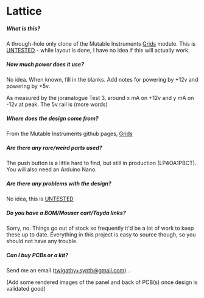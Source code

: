 # Lattice

##### What is this?

A through-hole only clone of the Mutable Instruments [Grids](https://mutable-instruments.net/modules/grids/) module. This is <u>UNTESTED</u> - while layout is done, I have no idea if this will actually work.

##### How much power does it use?

No idea. When known, fill in the blanks. Add notes for powering by +12v and powering by +5v.

As measured by the joranalogue Test 3, around x mA on +12v and y mA on -12v at peak. The 5v rail is (more words)

##### Where does the design come from?

From the Mutable Instruments github pages, [Grids](https://github.com/pichenettes/eurorack/tree/master/grids) 

##### Are there any rare/weird parts used?

The push button is a little hard to find, but still in production (LP4OA1PBCT). You will also need an Arduino Nano.

##### Are there any problems with the design?

No idea, this is <u>UNTESTED</u>

##### Do you have a BOM/Mouser cart/Tayda links?

Sorry, no. Things go out of stock so frequently it'd be a lot of work to keep these up to date. Everything in this project is easy to source though, so you should not have any trouble.

##### Can I buy PCBs or a kit?

Send me an email (twigathy+synth@gmail.com)...

(Add some rendered images of the panel and back of PCB(s) once design is validated good)
